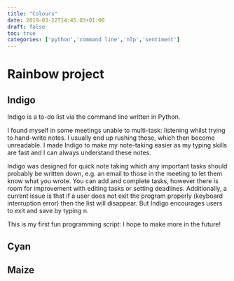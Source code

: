 ```yaml
---
title: "Colours"
date: 2019-03-22T14:45:03+01:00
draft: false
toc: true
categories: ['python','command line','nlp','sentiment']
---
```


# Rainbow project

## Indigo

Indigo is a to-do list via the command line written in Python.

I found myself in some meetings unable to multi-task: listening whilst trying to hand-write notes. I usually end up rushing these, which then become unreadable. I made Indigo to make my note-taking easier as my typing skills are fast and I can always understand these notes.

Indigo was designed for quick note taking which any important tasks should probably be written down, e.g. an email to those in the meeting to let them know what you wrote.
You can add and complete tasks, however there is room for improvement with editing tasks or setting deadlines. Additionally, a current issue is that if a user does not exit the program properly (keyboard interruption error) then the list will disappear. But Indigo encourages users to exit and save by typing n.

This is my first fun programming script: I hope to make more in the future!

## Cyan

## Maize